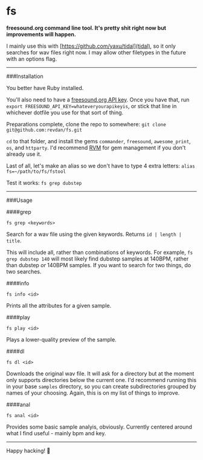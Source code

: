 fs
==

__freesound.org command line tool. It's pretty shit right now but improvements will happen.__

I mainly use this with [https://github.com/yaxu/tidal](tidal), so it only searches for wav files right now. I may allow other filetypes in the future with an options flag.

---

###Installation

You better have Ruby installed.

You'll also need to have a [freesound.org API key](http://www.freesound.org/api/apply/). Once you have that, run `export FREESOUND_API_KEY=whateveryourapikeyis`, or stick that line in whichever dotfile you use for that sort of thing.

Preparations complete, clone the repo to somewhere: `git clone git@github.com:revdan/fs.git`

`cd` to that folder, and install the gems `commander`, `freesound`, `awesome_print`, `os`, and `httparty`. I'd recommend [RVM](https://rvm.io/) for gem management if you don't already use it.

Last of all, let's make an alias so we don't have to type 4 extra letters: `alias fs=~/path/to/fs/fstool`

Test it works: `fs grep dubstep`

---

###Usage

####grep

    fs grep <keywords>

Search for a wav file using the given keywords. Returns `id | length | title`.

This will include all, rather than combinations of keywords. For example, `fs grep dubstep 140` will most likely find dubstep samples at 140BPM, rather than dubstep _or_ 140BPM samples. If you want to search for two things, do two searches.

####info

    fs info <id>

Prints all the attributes for a given sample.

####play

    fs play <id>

Plays a lower-quality preview of the sample.

####dl

    fs dl <id>

Downloads the original wav file. It will ask for a directory but at the moment only supports directories below the current one. I'd recommend running this in your base `samples` directory, so you can create subdirectories grouped by names of your choosing. Again, this is on my list of things to improve.

####anal

    fs anal <id>

Provides some basic sample analyis, obviously. Currently centered around what I find useful - mainly bpm and key.

---

Happy hacking! :musical_keyboard:
